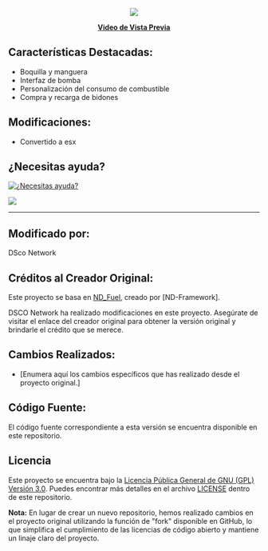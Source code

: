 <p align="center">
  <img src="https://media.discordapp.net/attachments/1145915149627166781/1156860638799347724/image.png" />
</p>
<p align='center'><b><a href="https://www.youtube.com/watch?v=tQ0cL9qGqbA">Video de Vista Previa</a></b>

## Características Destacadas:
* Boquilla y manguera
* Interfaz de bomba
* Personalización del consumo de combustible
* Compra y recarga de bidones
## Modificaciones:
* Convertido a esx


## ¿Necesitas ayuda?
[![¿Necesitas ayuda?](https://media.discordapp.net/attachments/1145915149627166781/1156860638799347724/image.png)](https://discord.gg/5UUJ2ffVY4)

<a href="https://www.youtube.com/watch?v=tQ0cL9qGqbA"><img src="https://cdn.discordapp.com/attachments/1143757665374318752/1157084152949125280/SPOILER_image.png" /></a>

---

## Modificado por:
DSco Network

## Créditos al Creador Original:
Este proyecto se basa en [ND_Fuel](https://github.com/ND-Framework/ND_Fuel), creado por [ND-Framework].

DSCO Network ha realizado modificaciones en este proyecto. Asegúrate de visitar el enlace del creador original para obtener la versión original y brindarle el crédito que se merece.

## Cambios Realizados:
- [Enumera aquí los cambios específicos que has realizado desde el proyecto original.]

## Código Fuente:
El código fuente correspondiente a esta versión se encuentra disponible en este repositorio.

## Licencia
Este proyecto se encuentra bajo la [Licencia Pública General de GNU (GPL) Versión 3.0](https://www.gnu.org/licenses/gpl-3.0.html). Puedes encontrar más detalles en el archivo [LICENSE](LICENSE) dentro de este repositorio.

**Nota:** En lugar de crear un nuevo repositorio, hemos realizado cambios en el proyecto original utilizando la función de "fork" disponible en GitHub, lo que simplifica el cumplimiento de las licencias de código abierto y mantiene un linaje claro del proyecto.
